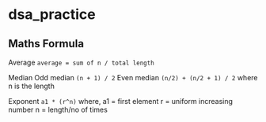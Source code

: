 # dsa_practice

## Maths Formula

Average
`average = sum of n / total length`

Median
Odd median
`(n + 1) / 2`
Even median
`(n/2) + (n/2 + 1) / 2`
where n is the length

Exponent
`a1 * (r^n)`
where,
a1 = first element
r = uniform increasing number
n = length/no of times
